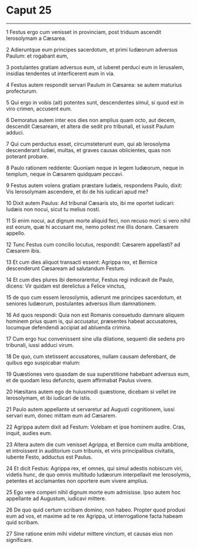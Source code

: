 # Caput 25

***

1 Festus ergo cum venisset in provinciam, post triduum ascendit Ierosolymam a Cæsarea.

2 Adieruntque eum principes sacerdotum, et primi Iudæorum adversus Paulum: et rogabant eum,

3 postulantes gratiam adversus eum, ut iuberet perduci eum in Ierusalem, insidias tendentes ut interficerent eum in via.

4 Festus autem respondit servari Paulum in Cæsarea: se autem maturius profecturum.

5 Qui ergo in vobis (ait) potentes sunt, descendentes simul, si quod est in viro crimen, accusent eum.

6 Demoratus autem inter eos dies non amplius quam octo, aut decem, descendit Cæsaream, et altera die sedit pro tribunali, et iussit Paulum adduci.

7 Qui cum perductus esset, circumsteterunt eum, qui ab Ierosolyma descenderant Iudæi, multas, et graves causas obiicientes, quas non poterant probare.

8 Paulo rationem reddente: Quoniam neque in legem Iudæorum, neque in templum, neque in Cæsarem quidquam peccavi.

9 Festus autem volens gratiam præstare Iudæis, respondens Paulo, dixit: Vis Ierosolymam ascendere, et ibi de his iudicari apud me?

10 Dixit autem Paulus: Ad tribunal Cæsaris sto, ibi me oportet iudicari: Iudæis non nocui, sicut tu melius nosti.

11 Si enim nocui, aut dignum morte aliquid feci, non recuso mori: si vero nihil est eorum, quæ hi accusant me, nemo potest me illis donare. Cæsarem appello.

12 Tunc Festus cum concilio locutus, respondit: Cæsarem appellasti? ad Cæsarem ibis.

13 Et cum dies aliquot transacti essent: Agrippa rex, et Bernice descenderunt Cæsaream ad salutandum Festum.

14 Et cum dies plures ibi demorarentur, Festus regi indicavit de Paulo, dicens: Vir quidam est derelictus a Felice vinctus,

15 de quo cum essem Ierosolymis, adierunt me principes sacerdotum, et seniores Iudæorum, postulantes adversus illum damnationem.

16 Ad quos respondi: Quia non est Romanis consuetudo damnare aliquem hominem prius quam is, qui accusatur, præsentes habeat accusatores, locumque defendendi accipiat ad abluenda crimina.

17 Cum ergo huc convenissent sine ulla dilatione, sequenti die sedens pro tribunali, iussi adduci virum.

18 De quo, cum stetissent accusatores, nullam causam deferebant, de quibus ego suspicabar malum:

19 Quæstiones vero quasdam de sua superstitione habebant adversus eum, et de quodam Iesu defuncto, quem affirmabat Paulus vivere.

20 Hæsitans autem ego de huiusmodi quæstione, dicebam si vellet ire Ierosolymam, et ibi iudicari de istis.

21 Paulo autem appellante ut servaretur ad Augusti cognitionem, iussi servari eum, donec mittam eum ad Cæsarem.

22 Agrippa autem dixit ad Festum: Volebam et ipse hominem audire. Cras, inquit, audies eum.

23 Altera autem die cum venisset Agrippa, et Bernice cum multa ambitione, et introissent in auditorium cum tribunis, et viris principalibus civitatis, iubente Festo, adductus est Paulus.

24 Et dicit Festus: Agrippa rex, et omnes, qui simul adestis nobiscum viri, videtis hunc, de quo omnis multitudo Iudæorum interpellavit me Ierosolymis, petentes et acclamantes non oportere eum vivere amplius.

25 Ego vere comperi nihil dignum morte eum admisisse. Ipso autem hoc appellante ad Augustum, iudicavi mittere.

26 De quo quid certum scribam domino, non habeo. Propter quod produxi eum ad vos, et maxime ad te rex Agrippa, ut interrogatione facta habeam quid scribam.

27 Sine ratione enim mihi videtur mittere vinctum, et causas eius non significare.

